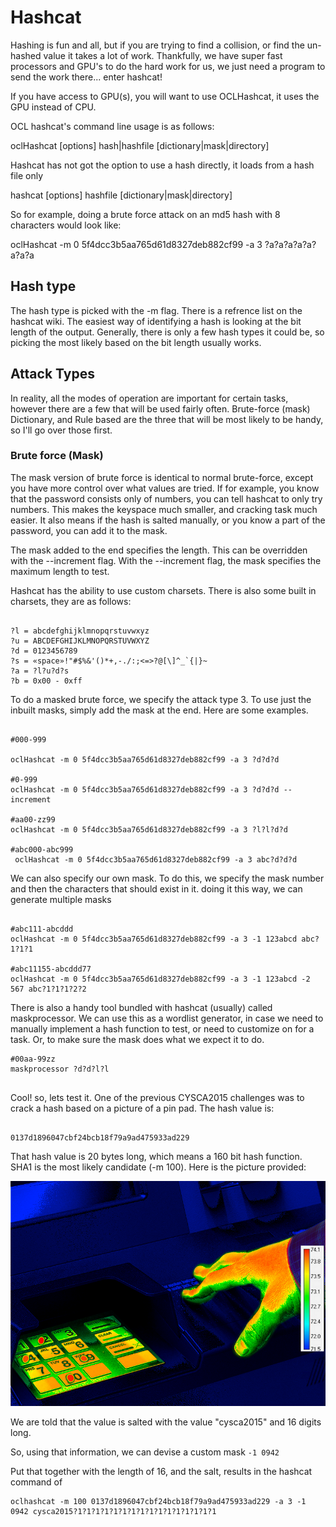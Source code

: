 # Hashcat

Hashing is fun and all, but if you are trying to find a collision, or 
find the un-hashed value it takes a lot of work. Thankfully, we have super 
fast processors and GPU's to do the hard work for us, we just need a program 
to send the work there... enter hashcat!

If you have access to GPU(s), you will want to use OCLHashcat, it uses the GPU 
instead of CPU.

OCL hashcat's command line usage is as follows:

oclHashcat [options] hash|hashfile [dictionary|mask|directory]

Hashcat has not got the option to use a hash directly, it loads from a hash file only

hashcat [options] hashfile [dictionary|mask|directory]

So for example, doing a brute force attack on an md5 hash with 8 characters would look like:

oclHashcat -m 0 5f4dcc3b5aa765d61d8327deb882cf99 -a 3 ?a?a?a?a?a?a?a?a

## Hash type
The hash type is picked with the -m flag. There is a refrence list on the hashcat wiki.
The easiest way of identifying a hash is looking at the bit length of the output. Generally, 
there is only a few hash types it could be, so picking the most likely based on the bit length usually works.

## Attack Types

In reality, all the modes of operation are important for certain tasks, 
however there are a few that will be used fairly often. Brute-force (mask)
 Dictionary, and Rule based are the three that will be most likely to be handy,
 so I'll go over those first.
 
### Brute force (Mask)
 
 The mask version of brute force is identical to normal brute-force, except 
 you have more control over what values are tried. If for example, you know 
 that the password consists only of numbers, you can tell hashcat to only try
 numbers. This makes the keyspace much smaller, and cracking task much easier. It also means if the hash is 
 salted manually, or you know a part of the password, you can add it to the mask.
 
 The mask added to the end specifies the length. This can be overridden with the 
 --increment flag. With the --increment flag, the mask specifies the maximum length to test.
 
 Hashcat has the ability to use custom charsets. There is also some built in
  charsets, they are as follows:
 
 
 ```
 
?l = abcdefghijklmnopqrstuvwxyz
?u = ABCDEFGHIJKLMNOPQRSTUVWXYZ
?d = 0123456789
?s = «space»!"#$%&'()*+,-./:;<=>?@[\]^_`{|}~
?a = ?l?u?d?s
?b = 0x00 - 0xff

 ```
 
 To do a masked brute force, we specify the attack type 3. To use just the 
 inbuilt masks, simply add the mask at the end. Here are some examples.
 
 ```
 
 #000-999
 
 oclHashcat -m 0 5f4dcc3b5aa765d61d8327deb882cf99 -a 3 ?d?d?d
 
 #0-999
 oclHashcat -m 0 5f4dcc3b5aa765d61d8327deb882cf99 -a 3 ?d?d?d --increment
 
 #aa00-zz99
 oclHashcat -m 0 5f4dcc3b5aa765d61d8327deb882cf99 -a 3 ?l?l?d?d
 
 #abc000-abc999
  oclHashcat -m 0 5f4dcc3b5aa765d61d8327deb882cf99 -a 3 abc?d?d?d
 
 ```
 
 We can also specify our own mask. To do this, we specify the mask number 
 and then the characters that should exist in it. doing it this way, we can 
 generate multiple masks
 
 ```
 
 #abc111-abcddd
 oclHashcat -m 0 5f4dcc3b5aa765d61d8327deb882cf99 -a 3 -1 123abcd abc?1?1?1
 
 #abc11155-abcddd77
 oclHashcat -m 0 5f4dcc3b5aa765d61d8327deb882cf99 -a 3 -1 123abcd -2 567 abc?1?1?1?2?2
 
 ```
 
 There is also a handy tool bundled with hashcat (usually) called maskprocessor.
 We can use this as a wordlist generator, in case we need to manually implement a 
 hash function to test, or need to customize on for a task. Or, to make sure the mask
 does what we expect it to do.
 
 ```
 #00aa-99zz
 maskprocessor ?d?d?l?l
  
 ```
 
 Cool! so, lets test it. One of the previous CYSCA2015 challenges was to 
 crack a hash based on a picture of a pin pad. The hash value is:
 
 ```
 
 0137d1896047cbf24bcb18f79a9ad475933ad229
 
 ```
 That hash value is 20 bytes long, which means a 160 bit hash function. 
 SHA1 is the most likely candidate (-m 100). Here is the picture provided:
 
 ![Image of pin pad](https://github.com/C-Sto/Writeups/blob/master/HowTo/Hashing/1.Hashcat/challenge-1.png)
 
 We are told that the value is salted with the value "cysca2015" and 16 digits long.
 
 So, using that information, we can devise a custom mask ```-1 0942```
 
 Put that together with the length of 16, and the salt, results in the hashcat 
 command of
 
 ```
 oclhashcat -m 100 0137d1896047cbf24bcb18f79a9ad475933ad229 -a 3 -1 0942 cysca2015?1?1?1?1?1?1?1?1?1?1?1?1?1?1?1?1
 
 ```
 
 
